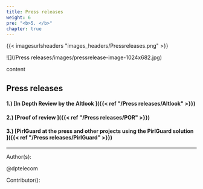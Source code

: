 ```yaml
---
title: Press releases
weight: 6
pre: "<b>5. </b>"
chapter: true
---
```

{{< imagesurlsheaders "images_headers/Pressreleases.png"  >}}

![](/Press releases/images/pressrelease-image-1024x682.jpg)


content

## Press releases

#### 1.) [In Depth Review by the Altlook ]({{< ref "/Press releases/Altlook" >}})
#### 2.) [Proof of review ]({{< ref "/Press releases/POR" >}})
#### 3.) [PirlGuard at the press and other projects using the PirlGuard solution ]({{< ref "/Press releases/PirlGuard" >}})






---
Author(s):  


@dptelecom

Contributor():



